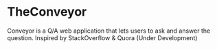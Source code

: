 # TheConveyor
Conveyor is a Q/A web application that lets users to ask and answer the question. Inspired by StackOverflow &amp; Quora
(Under Development)
